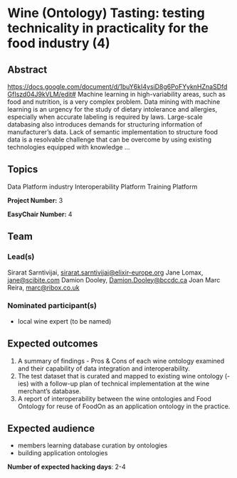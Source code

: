 # Wine (Ontology) Tasting: testing technicality in practicality for the food industry (4)

## Abstract

https://docs.google.com/document/d/1buY6kI4ysiD8g6PoFYyknHZnaSDfdGfIszd04J9kVLM/edit# Machine learning in high-variability areas, such as food and nutrition, is a very complex problem. Data mining with machine learning is an urgency for the study of dietary intolerance and allergies, especially when accurate labeling is required by laws. Large-scale databasing also introduces demands for structuring information of manufacturer’s data. Lack of semantic implementation to structure food data is a resolvable challenge that can be overcome by using existing technologies equipped with knowledge ...

## Topics

Data Platform
 industry
 Interoperability Platform
 Training Platform

**Project Number:** 3



**EasyChair Number:** 4

## Team

### Lead(s)

Sirarat Sarntivijai, sirarat.sarntivijai@elixir-europe.org
 Jane Lomax, jane@scibite.com
 Damion Dooley, Damion.Dooley@bccdc.ca
 Joan Marc Reira, marc@ribox.co.uk

### Nominated participant(s)

- local wine expert (to be named)

## Expected outcomes

1) A summary of findings - Pros & Cons of each wine ontology examined and their capability of data integration and interoperability.
 2) The test dataset that is curated and mapped to existing wine ontology (-ies) with a follow-up plan of technical implementation at the wine merchant’s database.
 3) A report of interoperability between the wine ontologies and Food Ontology for reuse of FoodOn as an application ontology in the practice.

## Expected audience

- members learning database curation by ontologies
 - building application ontologies

**Number of expected hacking days**: 2-4

